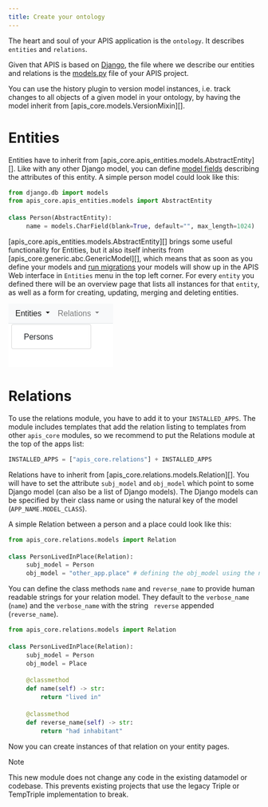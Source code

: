 ```yaml
---
title: Create your ontology
---
```


The heart and soul of your APIS application is the
`ontology`. It describes `entities` and `relations`.

Given that APIS is based on [Django](https://www.djangoproject.com/),
the file where we describe our entities and relations is the
[models.py](https://docs.djangoproject.com/en/stable/topics/db/models/)
file of your APIS project.

You can use the history plugin to version model
instances, i.e. track changes to all objects of a given model in your
ontology, by having the model inherit from [apis_core.models.VersionMixin][].

# Entities

Entities have to inherit from
[apis_core.apis_entities.models.AbstractEntity][].
Like with any other Django model, you can define [model
fields](https://docs.djangoproject.com/en/stable/ref/models/fields/)
describing the attributes of this entity. A simple person model could
look like this:

``` python
from django.db import models
from apis_core.apis_entities.models import AbstractEntity

class Person(AbstractEntity):
     name = models.CharField(blank=True, default="", max_length=1024)
```

[apis_core.apis_entities.models.AbstractEntity][]
brings some useful functionality for Entities, but it also
itself inherits from
[apis_core.generic.abc.GenericModel][],
which means that as soon as you define your models and [run
migrations](https://docs.djangoproject.com/en/stable/topics/migrations/)
your models will show up in the APIS Web interface in `Entities` menu in
the top left corner. For every `entity` you defined there will be an overview
page that lists all instances for that `entity`, as well as a form for
creating, updating, merging and deleting entities.

![Image showing the APIS Entity menu with one item labeled Persons](img/ontology_entity_menu.png)

# Relations

To use the relations module, you have to add it to your
`INSTALLED_APPS`. The module includes templates that add the relation
listing to templates from other `apis_core` modules, so we recommend to
put the Relations module at the top of the apps list:

``` python
INSTALLED_APPS = ["apis_core.relations"] + INSTALLED_APPS
```

Relations have to inherit from
[apis_core.relations.models.Relation][].
You will have to set the attribute `subj_model` and
`obj_model` which point to some Django model (can also be a
list of Django models). The Django models can be specified by their
class name or using the natural key of the model
(`APP_NAME.MODEL_CLASS`).

A simple Relation between a person and a place could look like this:

``` python
from apis_core.relations.models import Relation

class PersonLivedInPlace(Relation):
     subj_model = Person
     obj_model = "other_app.place" # defining the obj_model using the natural key notation
```

You can define the class methods `name` and
`reverse_name` to provide human readable strings for your
relation model. They default to the `verbose_name`
(`name`) and the `verbose_name` with the string
` reverse` appended (`reverse_name`).

``` python
from apis_core.relations.models import Relation

class PersonLivedInPlace(Relation):
     subj_model = Person
     obj_model = Place

     @classmethod
     def name(self) -> str:
         return "lived in"

     @classmethod
     def reverse_name(self) -> str:
         return "had inhabitant"
```

Now you can create instances of that relation on your entity pages.

Note

This new module does not change any code in the existing datamodel or
codebase. This prevents existing projects that use the legacy Triple or
TempTriple implementation to break.
